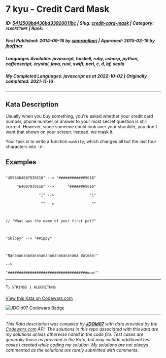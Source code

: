 # 7 kyu - Credit Card Mask

##### **ID**: [5412509bd436bd33920011bc](https://www.codewars.com/kata/5412509bd436bd33920011bc) | **Slug**: [credit-card-mask](https://www.codewars.com/kata/5412509bd436bd33920011bc) | **Category**: `ALGORITHMS` | **Rank**: <span style="color:white">7 kyu</span>

##### **First Published**: 2014-09-16 ***by*** [samranjbari](https://www.codewars.com/users/samranjbari) | **Approved**: 2015-03-19 ***by*** [jhoffner](https://www.codewars.com/users/jhoffner)

##### **Languages Available**: javascript, haskell, ruby, csharp, python, coffeescript, crystal, java, rust, swift, perl, c, d, bf, scala

##### **My Completed Languages**: javascript ***as at*** 2022-10-02 | **Originally completed**: 2021-11-16

---

## Kata Description


Usually when you buy something, you're asked whether your credit card number, phone number or answer to your most secret question is still correct. However, since someone could look over your shoulder, you don't want that shown on your screen. Instead, we mask it.



Your task is to write a function `maskify`, which changes all but the last four characters into `'#'`.



## Examples



```

"4556364607935616" --> "############5616"

     "64607935616" -->      "#######5616"

               "1" -->                "1"

                "" -->                 ""



// "What was the name of your first pet?"



"Skippy" --> "##ippy"



"Nananananananananananananananana Batman!"

-->

"####################################man!"

```

---


🏷 `STRINGS | ALGORITHMS`


[View this Kata on Codewars.com](https://www.codewars.com/kata/5412509bd436bd33920011bc)

![](https://www.codewars.com/users/jdold07/badges/large "JDOld07 Codewars Badge")

---

###### *This Kata description was compiled by [**JDOld07**](https://tpstech.dev) with data provided by the [Codewars.com](https://www.codewars.com) API.  The solutions in this repo associated with this kata are my solutions unless otherwise noted in the code file.  Test cases are generally those as provided in the Kata, but may include additional test cases I created while coding my solution.  My solutions are not always commented as the solutions are rarely submitted with comments.*
